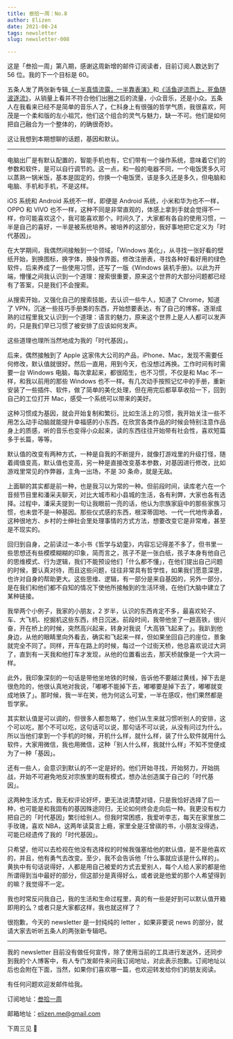 ```yaml
---
title: 叁拾一周：No.8
author: Elizen
date: 2021-08-24
tags: newsletter
slug: newsletter-008

---
```


这是「叁拾一周」第八期，感谢这周新增的邮件订阅读者，目前订阅人数达到了 56 位。我的下一个目标是 60。

五条人发了两张新专辑[《一半真情流露，一半靠表演》](https://music.douban.com/subject/35567593/)和[《活鱼逆流而上，死鱼随波逐流》](https://music.douban.com/subject/35567473/)，从销量上看并不符合他们出圈之后的流量，小众音乐，还是小众。五条人在我看来已经不是简单的音乐人了，仁科身上有很强的哲学气质，我很喜欢，阿茂是一个柔和版的左小祖咒，他们这个组合的灵气与魅力，缺一不可。他们是如何把自己融合为一个整体的，的确很奇妙。

这让我想到本期想聊的话题，基因和默认。

----

电脑出厂是有默认配置的，智能手机也有，它们带有一个操作系统，意味着它们的参数和软件，是可以自行调节的。这一点，和一般的电器不同，一个电饭煲多久可以蒸熟一锅米饭，基本是固定的，你换一个电饭煲，该是多久还是多久，但电脑和电脑、手机和手机，不是这样。

iOS 系统和 Android 系统不一样，即便是 Android 系统，小米和华为也不一样，OPPO 和 VIVO 也不一样，这种不同是非常直观的，体感上拿到手就会觉得不一样，你可能喜欢这个，我可能喜欢那个。时间久了，大家都有各自的使用习惯，一半是自己的喜好，一半是被系统培养。被培养的这部分，我好事地把它定义为「时代基因」。

在大学期间，我偶然间接触到一个领域，「Windows 美化」，从寻找一张好看的壁纸开始，到换图标，换字体，换操作界面，修改注册表，寻找各种好看好用的绿色软件，后来养成了一些使用习惯，还写了一版《Windows 装机手册》。以此为开端，懵懂之间我认识到一个道理：搜索很重要，原来这个世界的大部分问题都已经有了答案，只是我们不会搜索。

从搜索开始，又强化自己的搜索技能，去认识一些牛人，知道了 Chrome，知道了 VPN，沉迷一些技巧手册类的东西，开始想要表达，有了自己的博客。逐渐成熟的过程里我又认识到一个道理：语言的魅力，原来这个世界上是人人都可以发声的，只是我们早已习惯了被安排了应该如何发声。

这些道理也理所当然地成为我的「时代基因」。

后来，偶然接触到了 Apple 这家伟大公司的产品，iPhone、Mac，发现不需要任何修改，默认值就很好。然后一直用，用到今天，也没想过再换。工作时间有时需要一台 Windows 电脑，每次拿起来，都很陌生，也不习惯，不仅是和 Mac 不一样，和我以前用的那些 Windows 也不一样。有几次动手按照记忆中的手册，重新安装了一些插件、软件，做了简单的美化处理，但在用完后都草草收拾一下，回到自己的工位打开 Mac，感受一个系统可以带来的美好。

这种习惯成为基因，就会开始复制和繁衍。比如生活上的习惯，我开始关注一些不用怎么动手动脑就能提升幸福感的小东西，在欣赏各类作品的时候会特别注意作品身上的质感，听的音乐也变得小众起来，读的东西往往开始带有社会性，喜欢短篇多于长篇，等等。

默认值的改变有两种方式，一种是自我的不断提升，就像打游戏里的升级打怪，随着阈值变高，默认值也变高，另一种是直接改变基本参数，对基因进行修改，比如游戏里常见的作弊器，主角一出场，不是 30 条命，就是无敌。

上面聊的其实都是前一种，也是我习以为常的一种。但前段时间，读库老六在一个音频节目里和潘采夫聊天，对比大城市和小县城的生活，各有利弊，大家也各有选择。过程中，潘采夫提到一句让我眼前一亮的话，他认为宗族家庭中的那些家族习惯，也未尝不是一种基因。那些仪式感的东西，根深蒂固地、一代一代地传承着，这种很地方、乡村的士绅社会里处理事情的方式方法，想要改变它是非常难，甚至是不现实的。

回归到自身，之前读过一本小书《哲学与幼童》，内容忘记得差不多了，但书里一些思想还有些模模糊糊的印象，简而言之，孩子不是一张白纸，孩子本身有他自己的思维模式、行为逻辑，我们不能预设他们「什么都不懂」，在他们提出自己问题的时候，要认真对待，而且这些问题，往往非常具有哲学性，如果我们愿意深思，也许对自身的帮助更大。这些思维、逻辑，有一部分是来自基因的，另外一部分，是在我们和他们都不自知的情况下使他所接触到的生活环境，在他们大脑中建立了某种链接。

我举两个小例子，我家的小朋友，2 岁半，认识的东西肯定不多，最喜欢轮子、车、大飞机、挖掘机这些东西，终日沉迷。前段时间，我带他坐了一趟高铁，很兴奋，开在桥上的时候，突然高兴起来，转身对我说「大高铁飞起来了」。我趴到他身边，从他的眼睛里向外看去，确实和飞起来一样，但如果坐回自己的座位，景象就完全不同了。同样，开车在路上的时候，每过一个过街天桥，他总喜欢说过大洞了，直到有一天我和他打车才发现，从他的位置看出去，那天桥就像是一个大洞一样。

此外，我印象深刻的一句话是带他坐地铁的时候，告诉他不要越过黄线，掉下去是很危险的，他很认真地对我说，「嘟嘟不能掉下去，嘟嘟要是掉下去了，嘟嘟就变成地铁了」。那时候，我一半在笑，他为何这么可爱，一半在感叹，他们果然都是哲学家。

其实默认值是可以调的，但很多人都忽略了，他们从生来就习惯听别人的安排，这个可以吃，那个不可以吃，这句话可以说，那句话不可以说，从没有问过为什么。所以当他们拿到一个手机的时候，开机什么样，就什么样，装了什么软件就用什么软件，大家用微信，我也用微信，这种「别人什么样，我就什么样」不知不觉便成为了一种「基因」。

还有一些人，会意识到默认的不一定是好的。他们开始寻找，开始努力，开始挑战，开始不可避免地反对宗族里的既有模式，想办法创造属于自己的「时代基因」。

这两种生活方式，我无权评论好坏，更无法说清楚对错，只是我恰好选择了后一种，也可能是和我固有的基因殊途同归，无论如何终会走向后一种。我更没有权力把自己的「时代基因」繁衍给别人。但我时常困惑，我爱听李志，每天在家里放二手玫瑰，喜欢 NBA，这两年读莫言上瘾，家里全是汪曾祺的书，小朋友没得选，可能已经遗传了我的「时代基因」。

只希望，他可以去检视在他没有选择权的时候我强塞给他的默认值，是不是他喜欢的，并且，他有勇气去改变。至少，我不会告诉他「什么事就应该是什么样的」。黄执中有句话说得好，人都是用自己被爱的方式去爱别人，每个人给人家的都是他所谓得到当中最好的部分，但这部分是真得好么，或者说是他爱的那个人希望得到的嘛？我觉得不一定。

我也时常反问我自己，我的生活和生命过程里，真的有一些是好到可以默认值开箱即用的么？或者只是大家都这样，我也就这样了？

很抱歉，今天的 newsletter 是一封纯纯的 letter ，如果非要说 news 的部分，就请大家去听听五条人的两张新专辑吧。

----

我的 newsletter 目前没有做任何宣传，除了使用当前的工具进行发送外，还同步到我的个人博客中，有人专门发邮件来问我订阅地址，对此表示抱歉。订阅地址以后也会附在下面，当然，如果你们喜欢哪一篇，也欢迎转发给你们的朋友阅读。

有任何问题欢迎发邮件给我。  

订阅地址：[叁拾一周](https://elizen.zhubai.love/)

邮箱地址：elizen.me@gmail.com

下周三见 👋